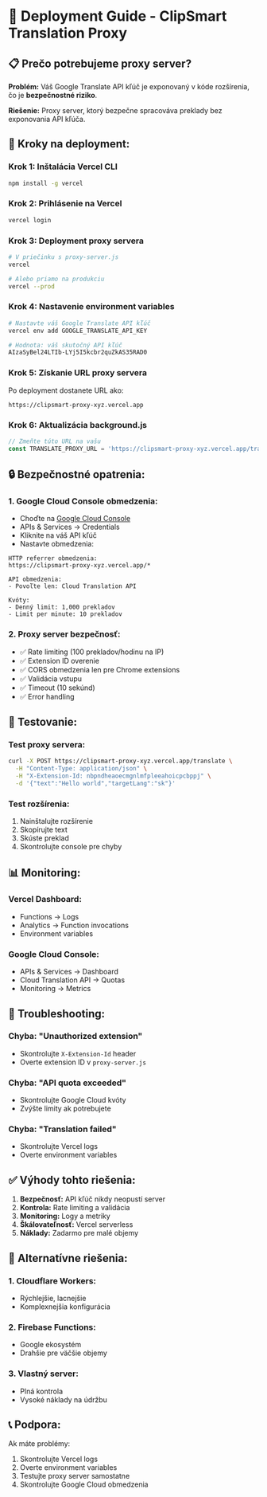 # 🚀 Deployment Guide - ClipSmart Translation Proxy

## 📋 Prečo potrebujeme proxy server?

**Problém:** Váš Google Translate API kľúč je exponovaný v kóde rozšírenia, čo je **bezpečnostné riziko**.

**Riešenie:** Proxy server, ktorý bezpečne spracováva preklady bez exponovania API kľúča.

## 🎯 Kroky na deployment:

### **Krok 1: Inštalácia Vercel CLI**
```bash
npm install -g vercel
```

### **Krok 2: Prihlásenie na Vercel**
```bash
vercel login
```

### **Krok 3: Deployment proxy servera**
```bash
# V priečinku s proxy-server.js
vercel

# Alebo priamo na produkciu
vercel --prod
```

### **Krok 4: Nastavenie environment variables**
```bash
# Nastavte váš Google Translate API kľúč
vercel env add GOOGLE_TRANSLATE_API_KEY

# Hodnota: váš skutočný API kľúč
AIzaSyBel24LTIb-LYj5I5kcbr2quZkAS35RAD0
```

### **Krok 5: Získanie URL proxy servera**
Po deployment dostanete URL ako:
```
https://clipsmart-proxy-xyz.vercel.app
```

### **Krok 6: Aktualizácia background.js**
```javascript
// Zmeňte túto URL na vašu
const TRANSLATE_PROXY_URL = 'https://clipsmart-proxy-xyz.vercel.app/translate';
```

## 🔒 Bezpečnostné opatrenia:

### **1. Google Cloud Console obmedzenia:**
- Choďte na [Google Cloud Console](https://console.cloud.google.com/)
- APIs & Services → Credentials
- Kliknite na váš API kľúč
- Nastavte obmedzenia:

```
HTTP referrer obmedzenia:
https://clipsmart-proxy-xyz.vercel.app/*

API obmedzenia:
- Povoľte len: Cloud Translation API

Kvóty:
- Denný limit: 1,000 prekladov
- Limit per minute: 10 prekladov
```

### **2. Proxy server bezpečnosť:**
- ✅ Rate limiting (100 prekladov/hodinu na IP)
- ✅ Extension ID overenie
- ✅ CORS obmedzenia len pre Chrome extensions
- ✅ Validácia vstupu
- ✅ Timeout (10 sekúnd)
- ✅ Error handling

## 🧪 Testovanie:

### **Test proxy servera:**
```bash
curl -X POST https://clipsmart-proxy-xyz.vercel.app/translate \
  -H "Content-Type: application/json" \
  -H "X-Extension-Id: nbpndheaoecmgnlmfpleeahoicpcbppj" \
  -d '{"text":"Hello world","targetLang":"sk"}'
```

### **Test rozšírenia:**
1. Nainštalujte rozšírenie
2. Skopírujte text
3. Skúste preklad
4. Skontrolujte console pre chyby

## 📊 Monitoring:

### **Vercel Dashboard:**
- Functions → Logs
- Analytics → Function invocations
- Environment variables

### **Google Cloud Console:**
- APIs & Services → Dashboard
- Cloud Translation API → Quotas
- Monitoring → Metrics

## 🚨 Troubleshooting:

### **Chyba: "Unauthorized extension"**
- Skontrolujte `X-Extension-Id` header
- Overte extension ID v `proxy-server.js`

### **Chyba: "API quota exceeded"**
- Skontrolujte Google Cloud kvóty
- Zvýšte limity ak potrebujete

### **Chyba: "Translation failed"**
- Skontrolujte Vercel logs
- Overte environment variables

## ✅ Výhody tohto riešenia:

1. **Bezpečnosť:** API kľúč nikdy neopustí server
2. **Kontrola:** Rate limiting a validácia
3. **Monitoring:** Logy a metriky
4. **Škálovateľnosť:** Vercel serverless
5. **Náklady:** Zadarmo pre malé objemy

## 🔄 Alternatívne riešenia:

### **1. Cloudflare Workers:**
- Rýchlejšie, lacnejšie
- Komplexnejšia konfigurácia

### **2. Firebase Functions:**
- Google ekosystém
- Drahšie pre väčšie objemy

### **3. Vlastný server:**
- Plná kontrola
- Vysoké náklady na údržbu

## 📞 Podpora:

Ak máte problémy:
1. Skontrolujte Vercel logs
2. Overte environment variables
3. Testujte proxy server samostatne
4. Skontrolujte Google Cloud obmedzenia

